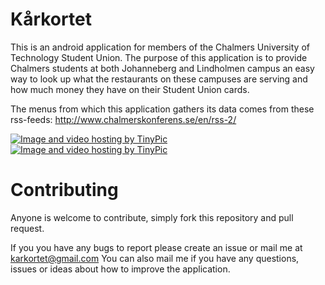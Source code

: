 Kårkortet
=========

This is an android application for members of the Chalmers University of Technology Student Union.
The purpose of this application is to provide Chalmers students at both Johanneberg and Lindholmen campus an easy way to look up what the restaurants on these campuses are serving and how much money they have on their Student Union cards.

The menus from which this application gathers its data comes from these rss-feeds: http://www.chalmerskonferens.se/en/rss-2/

<a href="http://sv.tinypic.com?ref=w991e1" target="_blank"><img src="http://i43.tinypic.com/w991e1.png" border="0" alt="Image and video hosting by TinyPic"></a>
<a href="http://sv.tinypic.com?ref=2mwuyxg" target="_blank"><img src="http://i40.tinypic.com/2mwuyxg.png" border="0" alt="Image and video hosting by TinyPic"></a>


Contributing
=========

Anyone is welcome to contribute, simply fork this repository and pull request.

If you you have any bugs to report please create an issue or mail me at karkortet@gmail.com
You can also mail me if you have any questions, issues or ideas about how to improve the application.
